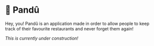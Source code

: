 # 🍱 Pandû

Hey, you! Pandû is an application made in order to allow people to keep track of their favourite restaurants and never forget them again!

_This is currently under construction!_
